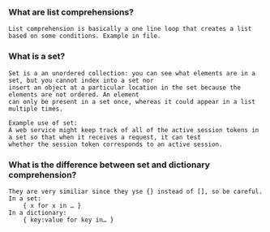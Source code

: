 ### What are list comprehensions?
    List comprehension is basically a one line loop that creates a list based on some conditions. Example in file.

### What is a set?
    Set is a an unordered collection: you can see what elements are in a set, but you cannot index into a set nor
    insert an object at a particular location in the set because the elements are not ordered. An element
    can only be present in a set once, whereas it could appear in a list multiple times.

    Example use of set:
    A web service might keep track of all of the active session tokens in a set so that when it receives a request, it can test
    whether the session token corresponds to an active session.

### What is the difference between set and dictionary comprehension?
    They are very similiar since they yse {} instead of [], so be careful. 
    In a set:
        { x for x in … }
    In a dictionary:
        { key:value for key in… }
